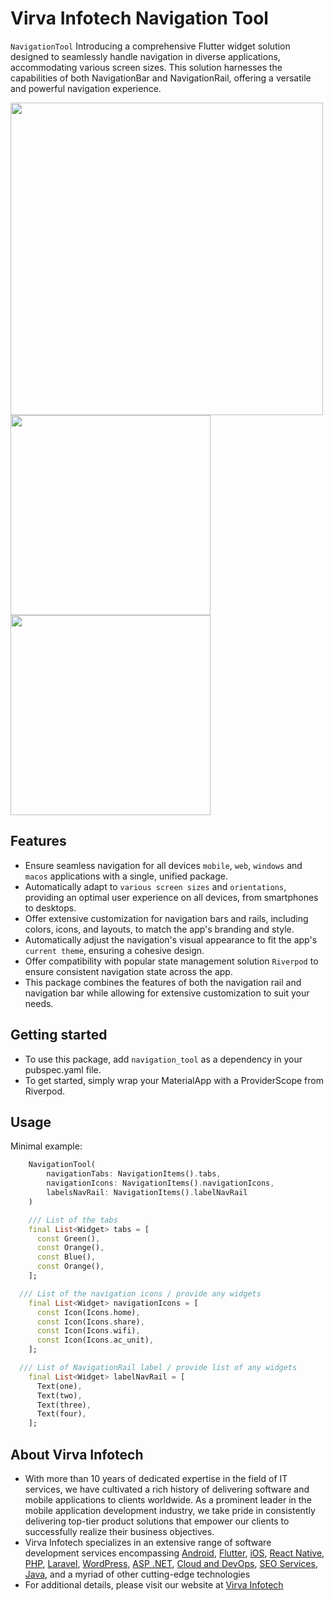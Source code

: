 # Virva Infotech Navigation Tool

`NavigationTool` Introducing a comprehensive Flutter widget solution designed to seamlessly handle navigation in diverse applications, accommodating various screen sizes. This solution harnesses the capabilities of both NavigationBar and NavigationRail, offering a versatile and powerful navigation experience.

<img src="https://github.com/virvainfotech/navigation_tool/assets/72858246/9a40d069-e165-4034-838b-6582c3e937b0" height="500" />
<img src="https://github.com/virvainfotech/navigation_tool/assets/72858246/e669fbe4-e9ec-48c5-9be8-0582b0d95e8d" height="320" />
<img src="https://github.com/virvainfotech/navigation_tool/assets/72858246/32031da0-0e5b-4719-b0b8-cbfc72dc4ee3" height="320" />

## Features

 - Ensure seamless navigation for all devices `mobile`, `web`, `windows` and `macos` applications with a single, unified package.
 - Automatically adapt to `various screen sizes` and `orientations`, providing an optimal user experience on all devices, from smartphones to desktops.
 - Offer extensive customization for navigation bars and rails, including colors, icons, and layouts, to match the app's branding and style.
 - Automatically adjust the navigation's visual appearance to fit the app's `current theme`, ensuring a cohesive design.
 - Offer compatibility with popular state management solution `Riverpod` to ensure consistent navigation state across the app.
 - This package combines the features of both the navigation rail and navigation bar while allowing for extensive customization to suit your needs.

## Getting started

- To use this package, add `navigation_tool` as a dependency in your pubspec.yaml file.
- To get started, simply wrap your MaterialApp with a ProviderScope from Riverpod.

## Usage

Minimal example:

```dart
    NavigationTool(
        navigationTabs: NavigationItems().tabs,
        navigationIcons: NavigationItems().navigationIcons,
        labelsNavRail: NavigationItems().labelNavRail
    )

    /// List of the tabs
    final List<Widget> tabs = [
      const Green(),
      const Orange(),
      const Blue(),
      const Orange(),
    ];

  /// List of the navigation icons / provide any widgets
    final List<Widget> navigationIcons = [
      const Icon(Icons.home),
      const Icon(Icons.share),
      const Icon(Icons.wifi),
      const Icon(Icons.ac_unit),
    ];

  /// List of NavigationRail label / provide list of any widgets
    final List<Widget> labelNavRail = [
      Text(one),
      Text(two),
      Text(three),
      Text(four),
    ];
```

## About Virva Infotech

 - With more than 10 years of dedicated expertise in the field of IT services, we have cultivated a rich history of delivering software and mobile applications to clients worldwide. As a prominent leader in the mobile application development industry, we take pride in  consistently delivering top-tier product solutions that empower our clients to successfully realize their business objectives.
 - Virva Infotech specializes in an extensive range of software development services encompassing [Android](https://virvainfotech.com/services/mobile-application-development/), [Flutter](https://virvainfotech.com/services/mobile-application-development/), [iOS](https://virvainfotech.com/services/mobile-application-development/), [React Native](https://virvainfotech.com/services/mobile-application-development/), [PHP](https://virvainfotech.com/services/web-application-development/), [Laravel](https://virvainfotech.com/services/web-application-development/), [WordPress](https://virvainfotech.com/services/web-application-development/), [ASP .NET](https://virvainfotech.com/services/web-application-development/), [Cloud and DevOps](https://virvainfotech.com/services/cloud-development/), [SEO Services](https://virvainfotech.com/services/seo-services/), [Java](https://virvainfotech.com/services/software-development/), and a myriad of other cutting-edge technologies
 - For additional details, please visit our website at [Virva Infotech](https://virvainfotech.com/) 
